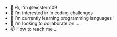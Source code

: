 - 👋 Hi, I’m @einstein109
- 👀 I’m interested in in coding challenges
- 🌱 I’m currently learning programming languages
- 💞️ I’m looking to collaborate on ...
- 📫 How to reach me ...

<!---
einstein109/einstein109 is a ✨ special ✨ repository because its `README.md` (this file) appears on your GitHub profile.
You can click the Preview link to take a look at your changes.
--->

